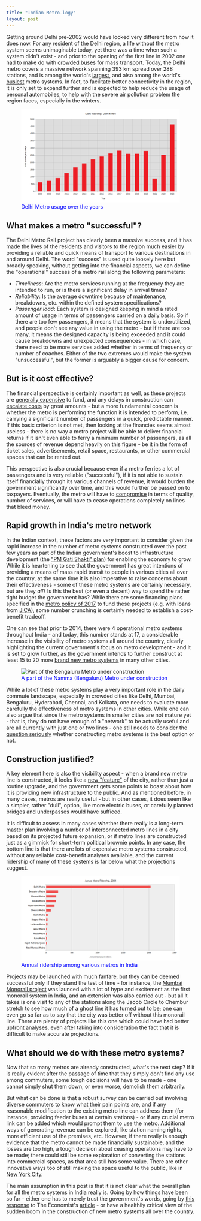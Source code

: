 ```yaml
---
title: "Indian Metro-logy"
layout: post
---
```


Getting around Delhi pre-2002 would have looked very different from how it does now. For any resident of the Delhi region, a life without the metro system seems unimaginable today, yet there was a time when such a system didn't exist - and prior to the opening of the first line in 2002 one had to make do with [crowded buses][crowded-buses] for mass transport. Today, the Delhi metro covers a massive network spanning 393 km spread over 288 stations, and is among the world's [largest][largest-metros], and also among the world's [busiest][busiest-metros] metro systems. In fact, to facilitate better connectivity in the region, it is only set to expand further and is expected to help reduce the usage of personal automobiles, to help with the severe air pollution problem the region faces, especially in the winters.

<figure>
  <img src="/assets/img/metro-post/delhi_ridership.png" alt="Delhi ridership 2008-23"/>
  <figcaption><font color="blue">Delhi Metro usage over the years</font></figcaption>
</figure>

## What makes a metro "successful"?

The Delhi Metro Rail project has clearly been a massive success, and it has made the lives of the residents and visitors to the region much easier by providing a reliable and quick means of transport to various destinations in and around Delhi. The word "success" is used quite loosely here but broadly speaking, without getting into the financial aspects, we can define the "operational" success of a metro rail along the following parameters:

- *Timeliness*: Are the metro services running at the frequency they are intended to run, or is there a significant delay in arrival times?
- *Reliability*: Is the average downtime because of maintenance, breakdowns, etc. within the defined system specifications?
- *Passenger load*: Each system is designed keeping in mind a rated amount of usage in terms of passengers carried on a daily basis. So if there are too few passengers, it means that the system is underutilized, and people don't see any value in using the metro - but if there are too many, it means the designed capacity is being exceeded and it could cause breakdowns and unexpected consequences - in which case, there need to be more services added whether in terms of frequency or number of coaches. Either of the two extremes would make the system "unsuccessful", but the former is arguably a bigger cause for concern.

## But is it cost effective?

The financial perspective is certainly important as well, as these projects are [generally expensive][expensive-metros] to fund, and any delays in construction can [escalate costs][escalation-costs] by great amounts - but a more fundamental concern is whether the metro is performing the function it is intended to perform, i.e. carrying a significant number of passengers in a quick, predictable manner. If this basic criterion is not met, then looking at the financies seems almost useless - there is no way a metro project will be able to deliver financial returns if it isn't even able to ferry a minimum number of passengers, as all the sources of revenue depend heavily on this figure - be it in the form of ticket sales, advertisements, retail space, restaurants, or other commercial spaces that can be rented out.

This perspective is also crucial because even if a metro ferries a lot of passengers and is very reliable ("successful"), if it is not able to sustain itself financially through its various channels of revenue, it would burden the government significantly over time, and this would further be passed on to taxpayers. Eventually, the metro will have to [compromise][ethiopia-metro] in terms of quality, number of services, or will have to cease operations completely on lines that bleed money.

## Rapid growth in India's metro network

In the Indian context, these factors are very important to consider given the rapid increase in the number of metro systems constructed over the past few years as part of the Indian government's boost to infrastructure development (the ["PM Gati Shakti" plan][gati-shakti]) for enabling the economy to grow. While it is heartening to see that the government has great intentions of providing a means of mass rapid transit to people in various cities all over the country, at the same time it is also imperative to raise concerns about their effectiveness - some of these metro systems are certainly necessary, but are they *all*? Is this the best (or even a decent) way to spend the rather tight budget the government has? While there are some financing plans specified in the [metro policy of 2017][metro-policy] to fund these projects (e.g. with loans from [JICA][jica]), some number crunching is certainly needed to establish a cost-benefit tradeoff.

One can see that prior to 2014, there were 4 operational metro systems throughout India - and today, this number stands at 17, a considerable increase in the visibility of metro systems all around the country, clearly highlighting the current government's focus on metro development - and it is set to grow further, as the government intends to further construct at least 15 to 20 more [brand new metro systems][new-metros-india] in many other cities.

<figure>
  <img src="/assets/img/metro-post/bangalore_metro.png" alt="Part of the Bengaluru Metro under construction"/>
  <figcaption><font color="blue">A part of the Namma (Bengaluru) Metro under construction</font></figcaption>
</figure>

While a lot of these metro systems play a very important role in the daily commute landscape, especially in crowded cities like Delhi, Mumbai, Bengaluru, Hyderabad, Chennai, and Kolkata, one needs to evaluate more carefully the effectiveness of metro systems in other cities. While one can also argue that since the metro systems in smaller cities are not mature yet - that is, they do not have enough of a "network" to be actually useful and are all currently with just one or two lines - one still needs to consider the [question seriously][economist-metro] whether constructing metro systems is the best option or not.

## Construction justified?

A key element here is also the visibility aspect - when a brand new metro line is constructed, it looks like a [new "feature"][political-metro] of the city, rather than just a routine upgrade, and the government gets some points to boast about how it is providing new infrastructure to the public. And as mentioned before, in many cases, metros are really useful - but in other cases, it does seem like a simpler, rather "dull", option, like more electric buses, or carefully planned bridges and underpasses would have sufficed.

It is difficult to assess in many cases whether there really is a long-term master plan involving a number of interconnected metro lines in a city based on its projected future expansion, or if metro lines are constructed just as a gimmick for short-term political brownie points. In any case, the bottom line is that there are lots of expensive metro systems constructed, without any reliable cost-benefit analyses available, and the current ridership of many of these systems is far below what the projections suggest.

<figure>
  <img src="/assets/img/metro-post/annual_ridership.png" alt="annual ridership, metros in India"/>
  <figcaption><font color="blue">Annual ridership among various metros in India</font></figcaption>
</figure>

Projects may be launched with much fanfare, but they can be deemed successful only if they stand the test of time - for instance, the [Mumbai Monorail project][mumbai-monorail] was launced with a lot of hype and excitement as the first monorail system in India, and an extension was also carried out - but all it takes is one visit to any of the stations along the Jacob Circle to Chembur stretch to see how much of a ghost line it has turned out to be; one can even go so far as to say that the city was better off without this monorail line. There are plenty of projects like this one which could have had better [upfront analyses][ppiaf], even after taking into consideration the fact that it is difficult to make accurate projections.

## What should we do with these metro systems?

Now that so many metros are already constructed, what's the next step? If it is really evident after the passage of time that they simply don't find any use among commuters, some tough decisions will have to be made - one cannot simply shut them down, or even worse, demolish them arbitrarily.

But what can be done is that a robust survey can be carried out involving diverse commuters to know what their pain points are, and if any reasonable modification to the existing metro line can address them (for instance, providing feeder buses at certain stations) - or if any crucial metro link can be added which would prompt them to use the metro. Additional ways of generating revenue can be explored, like station naming rights, more efficient use of the premises, etc. However, if there really is enough evidence that the metro cannot be made financially sustainable, and the losses are too high, a tough decision about ceasing operations may have to be made; there could still be some exploration of converting the stations into commercial spaces, as that area still has some value. There are other innovative ways too of still making the space useful to the public, like in [New York City][nyc-high-line]. 

The main assumption in this post is that it is not clear what the overall plan for all the metro systems in India really is. Going by how things have been so far - either one has to merely trust the government's words, going by [this response][mohua] to The Economist's [article][economist-metro] - or have a healthily critical view of the sudden boom in the construction of new metro systems all over the country.

[crowded-buses]: https://onlinelibrary.wiley.com/doi/10.1111/j.1468-2427.2006.00664.x
[largest-metros]: https://www.tbsnews.net/world/10-largest-metro-rails-world-559090
[busiest-metros]: https://www.uitp.org/publications/world-metro-figures/
[expensive-metros]:https://doi.org/10.18757/ejtir.2008.8.1.3327
[escalation-costs]: https://indianexpress.com/article/cities/mumbai/mumbai-metro-line-3-faces-delay-cost-escalation-as-state-examines-alternate-car-shed-sites-6575540/
[ethiopia-metro]: https://www.msn.com/en-us/money/other/a-crumbling-metro-reveals-failed-promise-of-china-s-billions-in-africa/ar-BB1luZvf
[gati-shakti]: https://www.india.gov.in/spotlight/pm-gati-shakti-national-master-plan-multi-modal-connectivity
[new-metros-india]: https://metrorailtoday.com/page/metro-rail-projects-in-india
[economist-metro]: https://www.economist.com/asia/2023/12/20/why-are-indians-shunning-the-countrys-shiny-new-metro-lines
[political-metro]: https://theprint.in/ground-reports/jaipur-agra-lucknow-got-big-status-with-metros-its-all-pride-no-profit-or-passengers/2011944/
[mumbai-monorail]: https://timesofindia.indiatimes.com/10-years-of-mumbai-monorail-the-joyride-that-never-took-off/articleshow/113566872.cms
[ppiaf]: https://www.ppiaf.org/documents/2543
[nyc-high-line]: https://www.nycgovparks.org/parks/the-high-line
[mohua]: https://pib.gov.in/PressReleseDetail.aspx?PRID=1993703
[metro-policy]: https://pib.gov.in/newsite/PrintRelease.aspx?relid=170009
[jica]: https://www.jica.go.jp/Resource/india/english/office/topics/press200327_07.html
